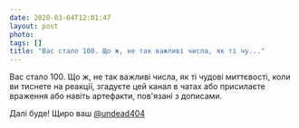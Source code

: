 ```yaml
---
date: 2020-03-04T12:01:47
layout: post
photo: 
tags: []
title: "Вас стало 100. Що ж, не так важливі числа, як ті чу..."
---
```

Вас стало 100. Що ж, не так важливі числа, як ті чудові миттєвості, коли ви тиснете на реакції, згадуєте цей канал в чатах або присилаєте враження або навіть артефакти, пов&#39;язані з дописами.

Далі буде! Щиро ваш [@undead404](https://t.me/undead404)